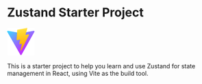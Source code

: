 # Zustand Starter Project

![Vite Logo](https://github.com/matheussanton/Zustand.Starter/blob/main/public/vite.svg)

This is a starter project to help you learn and use Zustand for state management in React, using Vite as the build tool.
